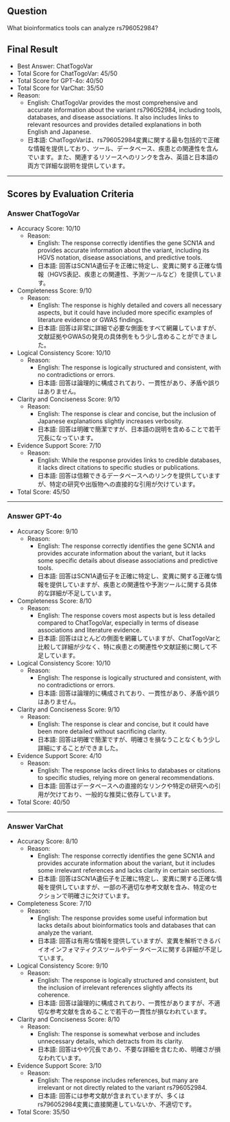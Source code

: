 ## Question

What bioinformatics tools can analyze rs796052984?

## Final Result

- Best Answer: ChatTogoVar
- Total Score for ChatTogoVar: 45/50
- Total Score for GPT-4o: 40/50
- Total Score for VarChat: 35/50
- Reason:
  - English: ChatTogoVar provides the most comprehensive and accurate information about the variant rs796052984, including tools, databases, and disease associations. It also includes links to relevant resources and provides detailed explanations in both English and Japanese.
  - 日本語: ChatTogoVarは、rs796052984変異に関する最も包括的で正確な情報を提供しており、ツール、データベース、疾患との関連性を含んでいます。また、関連するリソースへのリンクを含み、英語と日本語の両方で詳細な説明を提供しています。

---

## Scores by Evaluation Criteria

### Answer ChatTogoVar
- Accuracy Score: 10/10
  - Reason: 
    - English: The response correctly identifies the gene SCN1A and provides accurate information about the variant, including its HGVS notation, disease associations, and predictive tools.
    - 日本語: 回答はSCN1A遺伝子を正確に特定し、変異に関する正確な情報（HGVS表記、疾患との関連性、予測ツールなど）を提供しています。
- Completeness Score: 9/10
  - Reason: 
    - English: The response is highly detailed and covers all necessary aspects, but it could have included more specific examples of literature evidence or GWAS findings.
    - 日本語: 回答は非常に詳細で必要な側面をすべて網羅していますが、文献証拠やGWASの発見の具体例をもう少し含めることができました。
- Logical Consistency Score: 10/10
  - Reason: 
    - English: The response is logically structured and consistent, with no contradictions or errors.
    - 日本語: 回答は論理的に構成されており、一貫性があり、矛盾や誤りはありません。
- Clarity and Conciseness Score: 9/10
  - Reason: 
    - English: The response is clear and concise, but the inclusion of Japanese explanations slightly increases verbosity.
    - 日本語: 回答は明確で簡潔ですが、日本語の説明を含めることで若干冗長になっています。
- Evidence Support Score: 7/10
  - Reason: 
    - English: While the response provides links to credible databases, it lacks direct citations to specific studies or publications.
    - 日本語: 回答は信頼できるデータベースへのリンクを提供していますが、特定の研究や出版物への直接的な引用が欠けています。
- Total Score: 45/50

---

### Answer GPT-4o
- Accuracy Score: 9/10
  - Reason: 
    - English: The response correctly identifies the gene SCN1A and provides accurate information about the variant, but it lacks some specific details about disease associations and predictive tools.
    - 日本語: 回答はSCN1A遺伝子を正確に特定し、変異に関する正確な情報を提供していますが、疾患との関連性や予測ツールに関する具体的な詳細が不足しています。
- Completeness Score: 8/10
  - Reason: 
    - English: The response covers most aspects but is less detailed compared to ChatTogoVar, especially in terms of disease associations and literature evidence.
    - 日本語: 回答はほとんどの側面を網羅していますが、ChatTogoVarと比較して詳細が少なく、特に疾患との関連性や文献証拠に関して不足しています。
- Logical Consistency Score: 10/10
  - Reason: 
    - English: The response is logically structured and consistent, with no contradictions or errors.
    - 日本語: 回答は論理的に構成されており、一貫性があり、矛盾や誤りはありません。
- Clarity and Conciseness Score: 9/10
  - Reason: 
    - English: The response is clear and concise, but it could have been more detailed without sacrificing clarity.
    - 日本語: 回答は明確で簡潔ですが、明確さを損なうことなくもう少し詳細にすることができました。
- Evidence Support Score: 4/10
  - Reason: 
    - English: The response lacks direct links to databases or citations to specific studies, relying more on general recommendations.
    - 日本語: 回答はデータベースへの直接的なリンクや特定の研究への引用が欠けており、一般的な推奨に依存しています。
- Total Score: 40/50

---

### Answer VarChat
- Accuracy Score: 8/10
  - Reason: 
    - English: The response correctly identifies the gene SCN1A and provides accurate information about the variant, but it includes some irrelevant references and lacks clarity in certain sections.
    - 日本語: 回答はSCN1A遺伝子を正確に特定し、変異に関する正確な情報を提供していますが、一部の不適切な参考文献を含み、特定のセクションで明確さに欠けています。
- Completeness Score: 7/10
  - Reason: 
    - English: The response provides some useful information but lacks details about bioinformatics tools and databases that can analyze the variant.
    - 日本語: 回答は有用な情報を提供していますが、変異を解析できるバイオインフォマティクスツールやデータベースに関する詳細が不足しています。
- Logical Consistency Score: 9/10
  - Reason: 
    - English: The response is logically structured and consistent, but the inclusion of irrelevant references slightly affects its coherence.
    - 日本語: 回答は論理的に構成されており、一貫性がありますが、不適切な参考文献を含めることで若干の一貫性が損なわれています。
- Clarity and Conciseness Score: 8/10
  - Reason: 
    - English: The response is somewhat verbose and includes unnecessary details, which detracts from its clarity.
    - 日本語: 回答はやや冗長であり、不要な詳細を含むため、明確さが損なわれています。
- Evidence Support Score: 3/10
  - Reason: 
    - English: The response includes references, but many are irrelevant or not directly related to the variant rs796052984.
    - 日本語: 回答には参考文献が含まれていますが、多くはrs796052984変異に直接関連していないか、不適切です。
- Total Score: 35/50